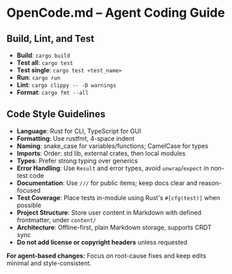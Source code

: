 # OpenCode.md – Agent Coding Guide

## Build, Lint, and Test

- **Build**: `cargo build`
- **Test all**: `cargo test`
- **Test single**: `cargo test <test_name>`
- **Run**: `cargo run`
- **Lint**: `cargo clippy -- -D warnings`
- **Format**: `cargo fmt --all`

## Code Style Guidelines

- **Language**: Rust for CLI, TypeScript for GUI
- **Formatting**: Use rustfmt, 4-space indent
- **Naming**: snake_case for variables/functions; CamelCase for types
- **Imports**: Order: std lib, external crates, then local modules
- **Types**: Prefer strong typing over generics
- **Error Handling**: Use `Result` and error types, avoid `unwrap`/`expect` in non-test code
- **Documentation**: Use `///` for public items; keep docs clear and reason-focused
- **Test Coverage**: Place tests in-module using Rust's `#[cfg(test)]` when possible
- **Project Structure**: Store user content in Markdown with defined frontmatter, under `content/`
- **Architecture**: Offline-first, plain Markdown storage, supports CRDT sync
- **Do not add license or copyright headers** unless requested

**For agent-based changes:** Focus on root-cause fixes and keep edits minimal and style-consistent.
